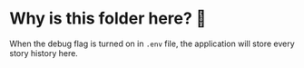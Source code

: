 # Why is this folder here? 🤔

When the debug flag is turned on in `.env` file, the application will store every story history here.
